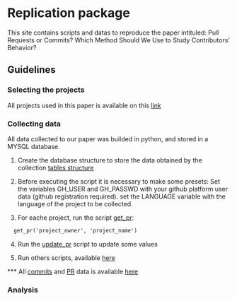# Replication package

This site contains scripts and datas to reproduce the paper intituled: Pull Requests or Commits? Which Method Should We Use to Study Contributors’ Behavior?

## Guidelines

### Selecting the projects

All projects used in this paper is available on this [link](https://github.com/markaumvb/RENE/blob/master/data/projects) 

### Collecting data

All data collected to our paper was builded in python, and stored in a MYSQL database.

1. Create the database structure to store the data obtained by the collection [tables structure](https://github.com/markaumvb/RENE/tree/master/database%20script)

2. Before executing the script it is necessary to make some presets:
Set the variables GH_USER and GH_PASSWD with your github platform user data (github registration required). set the LANGUAGE variable with the language of the project to be collected.

3. For eache project, run the script [get_pr](https://github.com/markaumvb/RENE/blob/master/python_script/get_pr.py): 

```markdown
  get_pr('project_owner', 'project_name')
```
4. Run the [update_pr](https://github.com/markaumvb/RENE/blob/master/python_script/update_pr.py) script to update some values

5. Run others scripts, available [here](https://github.com/markaumvb/RENE/tree/master/python_script)

*** All [commits](https://github.com/markaumvb/RENE/blob/master/data/all_commits.csv) and [PR](https://github.com/markaumvb/RENE/blob/master/data/all_PR.csv) data is available [here]()

### Analysis




